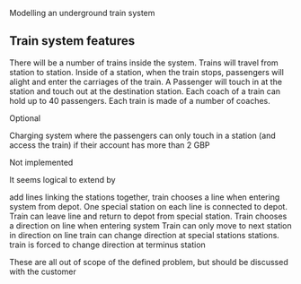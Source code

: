 Modelling an underground train system

## Train system features

There will be a number of trains inside the system.
Trains will travel from station to station.
Inside of a station, when the train stops, passengers will alight and enter the carriages of the train.
A Passenger will touch in at the station and touch out at the destination station.
Each coach of a train can hold up to 40 passengers.
Each train is made of a number of coaches.

Optional

Charging system where the passengers can only touch in a station (and access the train) if their account has more than 2 GBP

Not implemented

It seems logical to extend by

add lines linking the stations together, 
train chooses a line  when entering system from depot. One special station on each line is connected to depot.
Train can leave line and return to depot from special station.
Train chooses a direction on line when entering system 
Train can only move to next station in direction on line
train can change direction at special stations stations.
train is forced to change direction at terminus station

These are all out of scope of the defined problem, but should be discussed with the customer 